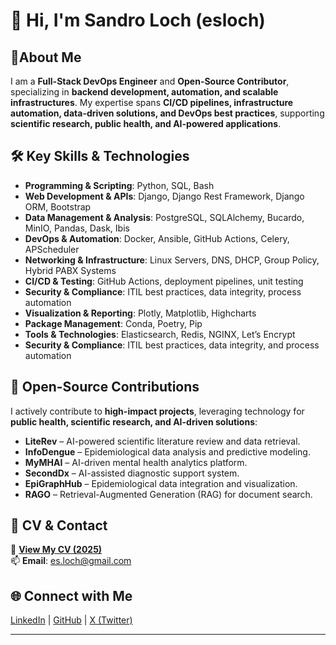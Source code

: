 # 👋 Hi, I'm Sandro Loch (esloch)  

## 🔹About Me  
I am a **Full-Stack DevOps Engineer** and **Open-Source Contributor**, specializing in **backend development, automation, and scalable infrastructures**. My expertise spans **CI/CD pipelines, infrastructure automation, data-driven solutions, and DevOps best practices**, supporting **scientific research, public health, and AI-powered applications**.  

## 🛠️ Key Skills & Technologies  
- **Programming & Scripting**: Python, SQL, Bash  
- **Web Development & APIs**: Django, Django Rest Framework, Django ORM, Bootstrap  
- **Data Management & Analysis**: PostgreSQL, SQLAlchemy, Bucardo, MinIO, Pandas, Dask, Ibis  
- **DevOps & Automation**: Docker, Ansible, GitHub Actions, Celery, APScheduler  
- **Networking & Infrastructure**: Linux Servers, DNS, DHCP, Group Policy, Hybrid PABX Systems  
- **CI/CD & Testing**: GitHub Actions, deployment pipelines, unit testing  
- **Security & Compliance**: ITIL best practices, data integrity, process automation  
- **Visualization & Reporting**: Plotly, Matplotlib, Highcharts  
- **Package Management**: Conda, Poetry, Pip  
- **Tools & Technologies**: Elasticsearch, Redis, NGINX, Let’s Encrypt  
- **Security & Compliance**: ITIL best practices, data integrity, and process automation

## 🚀 Open-Source Contributions  
I actively contribute to **high-impact projects**, leveraging technology for **public health, scientific research, and AI-driven solutions**:  
- **LiteRev** – AI-powered scientific literature review and data retrieval.  
- **InfoDengue** – Epidemiological data analysis and predictive modeling.  
- **MyMHAI** – AI-driven mental health analytics platform.  
- **SecondDx** – AI-assisted diagnostic support system.  
- **EpiGraphHub** – Epidemiological data integration and visualization.  
- **RAGO** – Retrieval-Augmented Generation (RAG) for document search.  

## 📄 CV & Contact  
📄 [**View My CV (2025)**](https://github.com/esloch/cv/blob/main/pdf/Curriculum_Sandro_Loch_2025.pdf)  
📫 **Email**: es.loch@gmail.com  

## 🌐 Connect with Me  
[LinkedIn](https://www.linkedin.com/in/sandro-loch-988a7611b/) | [GitHub](https://github.com/esloch) | [X (Twitter)](https://x.com/esloch)  

---
